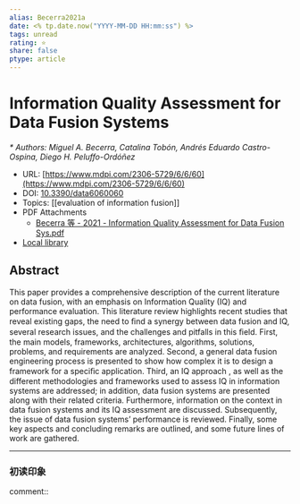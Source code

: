 ```yaml
---
alias: Becerra2021a
date: <% tp.date.now("YYYY-MM-DD HH:mm:ss") %>
tags: unread
rating: ⭐
share: false
ptype: article
---
```


# Information Quality Assessment for Data Fusion Systems
<cite>* Authors: Miguel A. Becerra, Catalina Tobón, Andrés Eduardo Castro-Ospina, Diego H. Peluffo-Ordóñez</cite>
* URL: [https://www.mdpi.com/2306-5729/6/6/60](https://www.mdpi.com/2306-5729/6/6/60)
* DOI: [10.3390/data6060060](https://doi.org/10.3390/data6060060)
* Topics: [[evaluation of information fusion]]
* PDF Attachments
	- [Becerra 等 - 2021 - Information Quality Assessment for Data Fusion Sys.pdf](zotero://open-pdf/library/items/HBMJQK6U)
* [Local library](zotero://select/items/1_NMMRSC6E)

## Abstract

This paper provides a comprehensive description of the current literature on data fusion, with an emphasis on Information Quality (IQ) and performance evaluation. This literature review highlights recent studies that reveal existing gaps, the need to ﬁnd a synergy between data fusion and IQ, several research issues, and the challenges and pitfalls in this ﬁeld. First, the main models, frameworks, architectures, algorithms, solutions, problems, and requirements are analyzed. Second, a general data fusion engineering process is presented to show how complex it is to design a framework for a speciﬁc application. Third, an IQ approach , as well as the different methodologies and frameworks used to assess IQ in information systems are addressed; in addition, data fusion systems are presented along with their related criteria. Furthermore, information on the context in data fusion systems and its IQ assessment are discussed. Subsequently, the issue of data fusion systems’ performance is reviewed. Finally, some key aspects and concluding remarks are outlined, and some future lines of work are gathered.


---

### 初读印象

comment::
